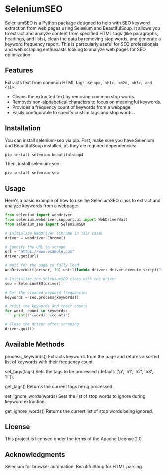 # SeleniumSEO
SeleniumSEO is a Python package designed to help with SEO keyword extraction from web pages using Selenium and BeautifulSoup. It allows you to extract and analyze content from specified HTML tags (like paragraphs, headings, and lists), clean the data by removing stop words, and generate a keyword frequency report. This is particularly useful for SEO professionals and web scraping enthusiasts looking to analyze web pages for SEO optimization.

## Features
Extracts text from common HTML tags like `<p>, <h1>, <h2>, <h3>, and <li>.`
- Cleans the extracted text by removing common stop words.
- Removes non-alphabetical characters to focus on meaningful keywords.
- Provides a frequency count of keywords from a webpage.
- Easily configurable to specify custom tags and stop words.

## Installation
You can install selenium-seo via pip. First, make sure you have Selenium and BeautifulSoup installed, as they are required dependencies:
```bash
pip install selenium beautifulsoup4
```
Then, install selenium-seo:
```bash
pip install selenium-seo
```

## Usage
Here's a basic example of how to use the SeleniumSEO class to extract and analyze keywords from a webpage:

```python
from selenium import webdriver
from selenium.webdriver.support.ui import WebDriverWait
from selenium_seo import SeleniumSEO

# Initialize WebDriver (Chrome in this case)
driver = webdriver.Chrome()

# Specify the URL to scrape
url = "https://www.example.com"
driver.get(url)

# Wait for the page to fully load
WebDriverWait(driver, 10).until(lambda driver: driver.execute_script("return document.readyState") == "complete")

# Initialize the SeleniumSEO class with the driver
seo = SeleniumSEO(driver)

# Get the cleaned keyword frequencies
keywords = seo.process_keywords()

# Print the keywords and their counts
for word, count in keywords:
    print(f"{word}: {count}")

# Close the driver after scraping
driver.quit()
```

## Available Methods

process_keywords()
Extracts keywords from the page and returns a sorted list of keywords with their frequency count.

set_tags(tags)
Sets the tags to be processed (default: ['p', 'h1', 'h2', 'h3', 'li']).

get_tags()
Returns the current tags being processed.

set_ignore_words(words)
Sets the list of stop words to ignore during keyword extraction.

get_ignore_words()
Returns the current list of stop words being ignored.

## License
This project is licensed under the terms of the Apache License 2.0.

## Acknowledgments
Selenium for browser automation.
BeautifulSoup for HTML parsing.
